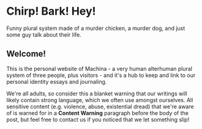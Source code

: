 # Chirp! Bark! Hey!

Funny plural system made of a murder chicken, a murder dog, and just some guy talk about their life.

## Welcome!

This is the personal website of Machina - a very human alterhuman plural system of three people, plus visitors - and it's a hub to keep and link to our personal identity essays and journaling.

We're all adults, so consider this a blanket warning that our writings will likely contain strong language, which we often use amongst ourselves. All sensitive content (e.g. violence, abuse, existential dread) that we're aware of is warned for in a <b>Content Warning</b> paragraph before the body of the post, but feel free to contact us if you noticed that we let something slip!
